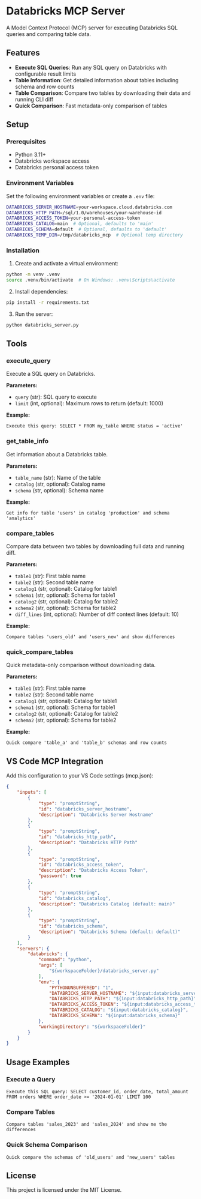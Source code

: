 # Databricks MCP Server

A Model Context Protocol (MCP) server for executing Databricks SQL queries and comparing table data.

## Features

- **Execute SQL Queries**: Run any SQL query on Databricks with configurable result limits
- **Table Information**: Get detailed information about tables including schema and row counts
- **Table Comparison**: Compare two tables by downloading their data and running CLI diff
- **Quick Comparison**: Fast metadata-only comparison of tables

## Setup

### Prerequisites
- Python 3.11+
- Databricks workspace access
- Databricks personal access token

### Environment Variables

Set the following environment variables or create a `.env` file:

```bash
DATABRICKS_SERVER_HOSTNAME=your-workspace.cloud.databricks.com
DATABRICKS_HTTP_PATH=/sql/1.0/warehouses/your-warehouse-id
DATABRICKS_ACCESS_TOKEN=your-personal-access-token
DATABRICKS_CATALOG=main  # Optional, defaults to 'main'
DATABRICKS_SCHEMA=default  # Optional, defaults to 'default'
DATABRICKS_TEMP_DIR=/tmp/databricks_mcp  # Optional temp directory
```

### Installation

1. Create and activate a virtual environment:
```bash
python -m venv .venv
source .venv/bin/activate  # On Windows: .venv\Scripts\activate
```

2. Install dependencies:
```bash
pip install -r requirements.txt
```

3. Run the server:
```bash
python databricks_server.py
```

## Tools

### execute_query
Execute a SQL query on Databricks.

**Parameters:**
- `query` (str): SQL query to execute
- `limit` (int, optional): Maximum rows to return (default: 1000)

**Example:**
```
Execute this query: SELECT * FROM my_table WHERE status = 'active'
```

### get_table_info
Get information about a Databricks table.

**Parameters:**
- `table_name` (str): Name of the table
- `catalog` (str, optional): Catalog name
- `schema` (str, optional): Schema name

**Example:**
```
Get info for table 'users' in catalog 'production' and schema 'analytics'
```

### compare_tables
Compare data between two tables by downloading full data and running diff.

**Parameters:**
- `table1` (str): First table name
- `table2` (str): Second table name
- `catalog1` (str, optional): Catalog for table1
- `schema1` (str, optional): Schema for table1
- `catalog2` (str, optional): Catalog for table2
- `schema2` (str, optional): Schema for table2
- `diff_lines` (int, optional): Number of diff context lines (default: 10)

**Example:**
```
Compare tables 'users_old' and 'users_new' and show differences
```

### quick_compare_tables
Quick metadata-only comparison without downloading data.

**Parameters:**
- `table1` (str): First table name
- `table2` (str): Second table name
- `catalog1` (str, optional): Catalog for table1
- `schema1` (str, optional): Schema for table1
- `catalog2` (str, optional): Catalog for table2
- `schema2` (str, optional): Schema for table2

**Example:**
```
Quick compare 'table_a' and 'table_b' schemas and row counts
```

## VS Code MCP Integration

Add this configuration to your VS Code settings (mcp.json):

```json
{
    "inputs": [
        {
            "type": "promptString",
            "id": "databricks_server_hostname",
            "description": "Databricks Server Hostname"
        },
        {
            "type": "promptString",
            "id": "databricks_http_path",
            "description": "Databricks HTTP Path"
        },
        {
            "type": "promptString",
            "id": "databricks_access_token",
            "description": "Databricks Access Token",
            "password": true
        },
        {
            "type": "promptString",
            "id": "databricks_catalog",
            "description": "Databricks Catalog (default: main)"
        },
        {
            "type": "promptString",
            "id": "databricks_schema",
            "description": "Databricks Schema (default: default)"
        }
    ],
    "servers": {
        "databricks": {
            "command": "python",
            "args": [
                "${workspaceFolder}/databricks_server.py"
            ],
            "env": {
                "PYTHONUNBUFFERED": "1",
                "DATABRICKS_SERVER_HOSTNAME": "${input:databricks_server_hostname}",
                "DATABRICKS_HTTP_PATH": "${input:databricks_http_path}",
                "DATABRICKS_ACCESS_TOKEN": "${input:databricks_access_token}",
                "DATABRICKS_CATALOG": "${input:databricks_catalog}",
                "DATABRICKS_SCHEMA": "${input:databricks_schema}"
            },
            "workingDirectory": "${workspaceFolder}"
        }
    }
}
```

## Usage Examples

### Execute a Query
```
Execute this SQL query: SELECT customer_id, order_date, total_amount FROM orders WHERE order_date >= '2024-01-01' LIMIT 100
```

### Compare Tables
```
Compare tables 'sales_2023' and 'sales_2024' and show me the differences
```

### Quick Schema Comparison
```
Quick compare the schemas of 'old_users' and 'new_users' tables
```

## License

This project is licensed under the MIT License.
